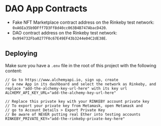 # DAO App Contracts

- Fake NFT Marketplace contract address on the Rinkeby test network: `0xA6Ea35b9DFff7D3Ff8d40cc063B4B747AbacD420`.
- DAO contract address on the Rinkeby test network: `0x994732Fba0277F0c67E49EF43b3244e04C2dE38E`.

## Deploying

Make sure you have a `.env` file in the root of this project with the following content:

```
// Go to https://www.alchemyapi.io, sign up, create
// a new App in its dashboard and select the network as Rinkeby, and replace "add-the-alchemy-key-url-here" with its key url
ALCHEMY_API_KEY_URL="add-the-alchemy-key-url-here"

// Replace this private key with your RINKEBY account private key
// To export your private key from Metamask, open Metamask and
// go to Account Details > Export Private Key
// Be aware of NEVER putting real Ether into testing accounts
RINKEBY_PRIVATE_KEY="add-the-rinkeby-private-key-here"
```